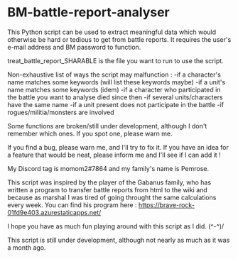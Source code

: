 # BM-battle-report-analyser
This Python script can be used to extract meaningful data which would otherwise be hard or tedious to get from battle reports. 
It requires the user's e-mail address and BM password to function.

treat_battle_report_SHARABLE is the file you want to run to use the script.

Non-exhaustive list of ways the script may malfunction :
-if a character's name matches some keywords (will list these keywords maybe)
-if a unit's name matches some keywords (idem)
-if a character who participated in the battle you want to analyse died since then
-if several units/characters have the same name
-if a unit present does not participate in the battle
-if rogues/militia/monsters are involved

Some functions are broken/still under development, although I don't remember which ones. If you spot one, please warn me.

If you find a bug, please warn me, and I'll try to fix it.
If you have an idea for a feature that would be neat, please inform me and I'll see if I can add it !

My Discord tag is momom2#7864 and my family's name is Pemrose.

This script was inspired by the player of the Gabanus family, who has written a program to transfer battle reports from html to the wiki and because as marshal I was tired of going throught the same calculations every week.
You can find his program here : https://brave-rock-01fd9e403.azurestaticapps.net/

I hope you have as much fun playing around with this script as I did. \(^-^)/


This script is still under development, although not nearly as much as it was a month ago.
